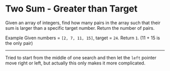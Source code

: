 # Two Sum - Greater than Target

Given an array of integers, find how many pairs in the array such that their sum is larger than a specific target number. Return the number of pairs.

Example
Given numbers = `[2, 7, 11, 15]`, target = `24`. Return `1`. (11 + 15 is the only pair)

---
Tried to start from the middle of one search and then let the `left` pointer move right or left, but actually this only makes it more complicated.
